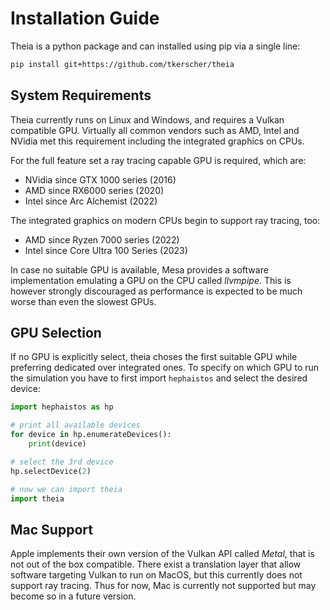 # Installation Guide

Theia is a python package and can installed using pip via a single line:

```bash
pip install git+https://github.com/tkerscher/theia
```

## System Requirements

Theia currently runs on Linux and Windows, and requires a Vulkan compatible GPU.
Virtually all common vendors such as AMD, Intel and NVidia met this requirement
including the integrated graphics on CPUs.

For the full feature set a ray tracing capable GPU is required, which are:

- NVidia since GTX 1000 series (2016)
- AMD since RX6000 series (2020)
- Intel since Arc Alchemist (2022)

The integrated graphics on modern CPUs begin to support ray tracing, too:

- AMD since Ryzen 7000 series (2022)
- Intel since Core Ultra 100 Series (2023)

In case no suitable GPU is available, Mesa provides a software implementation
emulating a GPU on the CPU called _llvmpipe_. This is however strongly
discouraged as performance is expected to be much worse than even the slowest
GPUs.

## GPU Selection

If no GPU is explicitly select, theia choses the first suitable GPU while
preferring dedicated over integrated ones. To specify on which GPU to run the
simulation you have to first import `hephaistos` and select the desired device:

```python
import hephaistos as hp

# print all available devices
for device in hp.enumerateDevices():
    print(device)

# select the 3rd device
hp.selectDevice(2)

# now we can import theia
import theia
```

## Mac Support

Apple implements their own version of the Vulkan API called _Metal_, that is not
out of the box compatible. There exist a translation layer that allow software
targeting Vulkan to run on MacOS, but this currently does not support ray
tracing. Thus for now, Mac is currently not supported but may become so in a
future version.
